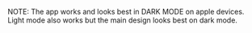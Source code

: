 NOTE: 
The app works and looks best in DARK MODE on apple devices. Light mode also works but the main design looks best on dark mode.
